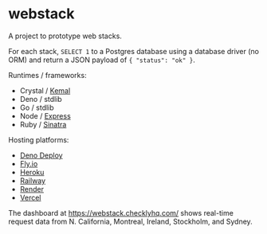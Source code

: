 # webstack

A project to prototype web stacks.

For each stack,
`SELECT 1` to a Postgres database
using a database driver (no ORM)
and return a JSON payload of `{ "status": "ok" }`.

Runtimes / frameworks:

* Crystal / [Kemal](https://kemalcr.com/)
* Deno / stdlib
* Go / stdlib
* Node / [Express](https://expressjs.com/)
* Ruby / [Sinatra](http://sinatrarb.com/)

Hosting platforms:

* [Deno Deploy](https://deno.com/deploy)
* [Fly.io](https://fly.io)
* [Heroku](https://heroku.com)
* [Railway](https://railway.app)
* [Render](https://render.com)
* [Vercel](https://vercel.com)

The dashboard at <https://webstack.checklyhq.com/>
shows real-time request data from
N. California, Montreal, Ireland, Stockholm, and Sydney.
